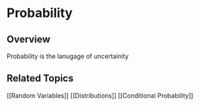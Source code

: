 # Probability 
## Overview
Probability is the lanugage of uncertainity 



## Related Topics
[[Random Variables]]
[[Distributions]]
[[Conditional Probability]]